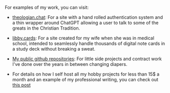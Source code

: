 For examples of my work, you can visit:

 - [theologian.chat](theologian.chat): For a site with a hand rolled authentication system and a thin wrapper around ChatGPT allowing a user to talk to some of the greats in the Christian Tradition.

 - [libby.cards](libby.cards): For a site created for my wife when she was in medical school, intended to seamlessly handle thousands of digital note cards in a study deck without breaking a sweat.

 - [My public github repositories](https://github.com/jacksonStone/): For little side projects and contract work I've done over the years in between changing diapers.

 - For details on how I self host all my hobby projects for less than 15$ a month and an example of my professional writing, you can check out [this post](/hobby-projects-on-the-cheap)